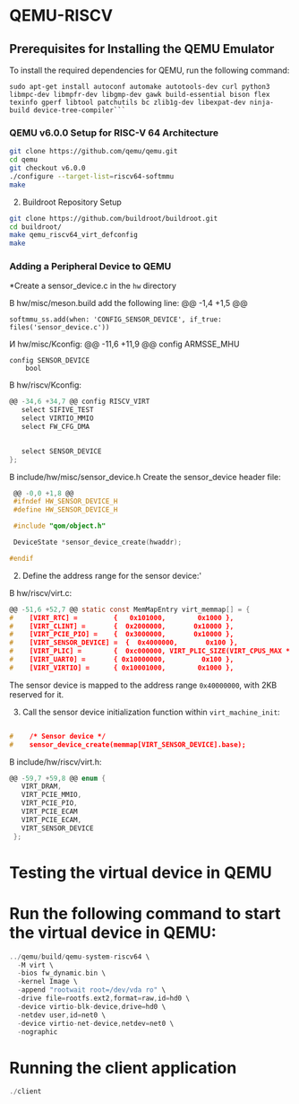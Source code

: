 # QEMU-RISCV

## Prerequisites for Installing the QEMU Emulator

To install the required dependencies for QEMU, run the following command: 


```
sudo apt-get install autoconf automake autotools-dev curl python3 libmpc-dev libmpfr-dev libgmp-dev gawk build-essential bison flex texinfo gperf libtool patchutils bc zlib1g-dev libexpat-dev ninja-build device-tree-compiler```  
```

### QEMU v6.0.0 Setup for RISC-V 64 Architecture


```bash
git clone https://github.com/qemu/qemu.git
cd qemu
git checkout v6.0.0
./configure --target-list=riscv64-softmmu
make
```

2. Buildroot Repository Setup
```bash 
git clone https://github.com/buildroot/buildroot.git
cd buildroot/
make qemu_riscv64_virt_defconfig
make
```


### Adding a Peripheral Device to QEMU

*Create a sensor_device.c in the `hw` directory

В hw/misc/meson.build add the following line:
 @@ -1,4 +1,5 @@

```softmmu_ss.add(when: 'CONFIG_SENSOR_DEVICE', if_true: files('sensor_device.c'))```

И  hw/misc/Kconfig:
@@ -11,6 +11,9 @@ config ARMSSE_MHU

```
config SENSOR_DEVICE
    bool
```


В hw/riscv/Kconfig:

```c
@@ -34,6 +34,7 @@ config RISCV_VIRT
   select SIFIVE_TEST
   select VIRTIO_MMIO
   select FW_CFG_DMA
    

   select SENSOR_DEVICE
};
```

В include/hw/misc/sensor_device.h
 Create the sensor_device header file:

```c
 @@ -0,0 +1,8 @@
 #ifndef HW_SENSOR_DEVICE_H
 #define HW_SENSOR_DEVICE_H

 #include "qom/object.h"

 DeviceState *sensor_device_create(hwaddr);

#endif

```

2.  Define the address range for the sensor device:'

В  hw/riscv/virt.c:

```c
@@ -51,6 +52,7 @@ static const MemMapEntry virt_memmap[] = {
#    [VIRT_RTC] =         {   0x101000,        0x1000 },
#    [VIRT_CLINT] =       {  0x2000000,       0x10000 },
#    [VIRT_PCIE_PIO] =    {  0x3000000,       0x10000 },
#    [VIRT_SENSOR_DEVICE] =  {  0x4000000,       0x100 },
#    [VIRT_PLIC] =        {  0xc000000, VIRT_PLIC_SIZE(VIRT_CPUS_MAX * 2) },
#    [VIRT_UART0] =       { 0x10000000,         0x100 },
#    [VIRT_VIRTIO] =      { 0x10001000,        0x1000 },

```

 The sensor device is mapped to the address range `0x40000000`, with 2KB reserved for it.


3.  Call the sensor device initialization function within ```virt_machine_init```:

```c

#    /* Sensor device */
#    sensor_device_create(memmap[VIRT_SENSOR_DEVICE].base);
```


В include/hw/riscv/virt.h:

```c
@@ -59,7 +59,8 @@ enum {
   VIRT_DRAM,
   VIRT_PCIE_MMIO,
   VIRT_PCIE_PIO,
   VIRT_PCIE_ECAM
   VIRT_PCIE_ECAM,
   VIRT_SENSOR_DEVICE
 };
```

# Testing the virtual device in QEMU

# Run the following command to start the virtual device in QEMU:
```c
../qemu/build/qemu-system-riscv64 \
  -M virt \
  -bios fw_dynamic.bin \
  -kernel Image \
  -append "rootwait root=/dev/vda ro" \
  -drive file=rootfs.ext2,format=raw,id=hd0 \
  -device virtio-blk-device,drive=hd0 \
  -netdev user,id=net0 \
  -device virtio-net-device,netdev=net0 \
  -nographic

```
# Running the client application
```c
./client
```
